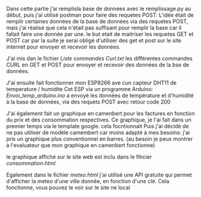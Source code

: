 Dans cette partie j'ai remplisla base de données avec le remplissage.py au début, puis j'ai utilisé postman pour faire des requetes POST:
L'idée était de remplir certaines données de la base de données via des requetes POST, mais j'ai réalisé que cela n'était pas suffisant pour remplir la base car il fallait faire une donnée par une. le but etait de maitriser les requetes GET et POST car par la suite je serai obligé  d'utiliser des get et post sur le site internet pour envoyer et recevoir les données.

J'ai mis dan le fichier *Liste commandes Curl.txt* les différentes commandes CURL en GET et POST pour envoyer et recevoir des données de la bse de données.


J'ai ensuite fait fonctionner mon ESP8266 ave cun capteur DHT11 de temperature / humidite
Cet ESP via un programme Arduino: *Envoi_temp_arduino.ino* a envoyé les données de température et d'humidité à la base de données, via des requets POST avec retour code 200

J'ai également fait un graphique en camenbert pour les factures en fonction du prix et des consommation respectives.
Ce graphique, je l'ai fait dans un premier temps via le template google. cela focntionnait
Puis j'ai décidé de ne pas utiliser de modèle camembert car moins adapté à mes besoins: j'ai pris un graphique plus conventionnel en barres. (au besoin je peux montrer à l'evaluateur que mon graphique en camenbert fonctionne)

le graphique affiché sur le site web est inclu dans le fihcier *consommation.html*


Egalement dans le fichier *meteo.html* j'ai utilisé une API gratuite qui permet d'afficher la meteo d'une ville donnée, en fonction d'une clé. Cela fonctionne, vous pouvez le voir sur le site ne local


